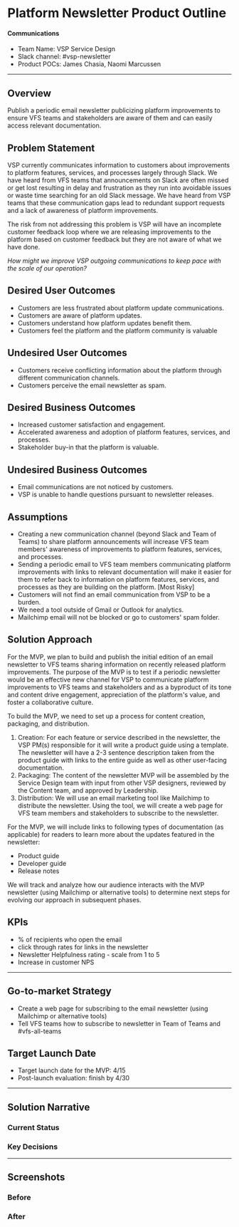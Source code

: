# Platform Newsletter Product Outline

#### Communications

- Team Name: VSP Service Design
- Slack channel:  #vsp-newsletter
- Product POCs: James Chasia, Naomi Marcussen

------

## Overview

Publish a periodic email newsletter publicizing platform improvements to ensure VFS teams and stakeholders are aware of them and can easily access relevant documentation.

## Problem Statement

VSP currently communicates information to customers about improvements to platform features, services, and processes  largely through Slack.  We have heard from VFS teams that announcements on Slack are often missed or get lost resulting in delay and frustration as they run into avoidable issues or waste time searching for an old Slack message.  We have heard from VSP teams that these communication gaps lead to redundant support requests and a lack of awareness of platform improvements.

The risk from not addressing this problem is VSP will have an incomplete customer feedback loop where we are releasing improvements to the platform based on customer feedback but they are not aware of what we have done.

*How might we improve VSP outgoing communications to keep pace with the scale of our operation?* 

## Desired User Outcomes

- Customers are less frustrated about platform update communications.
- Customers are aware of platform updates. 
- Customers understand how platform updates benefit them.
- Customers feel the platform and the platform community is valuable

## Undesired User Outcomes

- Customers receive conflicting information about the platform through different communication channels.
- Customers perceive the email newsletter as spam.

## Desired Business Outcomes

- Increased customer satisfaction and engagement.
- Accelerated awareness and adoption of platform features, services, and processes.
- Stakeholder buy-in that the platform is valuable.

## Undesired Business Outcomes

- Email communications are not noticed by customers.
- VSP is unable to handle questions pursuant to newsletter releases.

## Assumptions

- Creating a new communication channel (beyond Slack and Team of Teams) to share platform announcements will increase  VFS team members' awareness of improvements to platform features, services, and processes.
- Sending a periodic email to VFS team members communicating platform improvements with links to relevant documentation will make it easier for them to refer back to information on platform features, services, and processes  as they are building on the platform. [Most Risky]
- Customers will not find an email communication from VSP to be a burden.
- We need a tool outside of Gmail or Outlook for analytics.
- Mailchimp email will not be blocked or go to customers' spam folder.

## Solution Approach

For the MVP, we plan to build and publish the initial edition of an email newsletter to VFS teams sharing information on recently released platform improvements.  The purpose of the MVP is to test if a periodic newsletter would be an effective new channel for VSP to communicate platform improvements to VFS teams and stakeholders and as a byproduct of its tone and content drive engagement, appreciation of the platform's value, and foster a collaborative culture. 

To build the MVP, we need to set up a process for content creation, packaging, and distribution.

1. Creation: For each feature or service described in the newsletter, the VSP PM(s) responsible for it will write a product guide using a template.  The newsletter will have a 2-3 sentence description taken from the product guide with links to the entire guide as well as other user-facing documentation.
2. Packaging: The content of the newsletter MVP will be assembled by the Service Design team with input from other VSP designers, reviewed by the Content team, and approved by Leadership.
3. Distribution: We will use an email marketing tool like Mailchimp to distribute the newsletter.  Using the tool, we will create a web page for VFS team members and stakeholders to subscribe to the newsletter.

For the MVP, we will include links to following types of documentation (as applicable) for readers to learn more about the updates featured in the newsletter:
- Product guide 
- Developer guide
- Release notes

We will track and analyze how our audience interacts with the MVP newsletter (using Mailchimp or alternative tools) to determine next steps for evolving our approach in subsequent phases.

## KPIs

- % of recipients who open the email
- click through rates for links in the newsletter
- Newsletter Helpfulness rating - scale from 1 to 5
- Increase in customer NPS

------

## Go-to-market Strategy

- Create a web page for subscribing to the email newsletter (using Mailchimp or alternative tools)
- Tell VFS teams how to subscribe to newsletter in Team of Teams and #vfs-all-teams

## Target Launch Date

- Target launch date for the MVP: 4/15
- Post-launch evaluation: finish by 4/30

------

## Solution Narrative

### Current Status

### Key Decisions

------

## Screenshots

### Before

### After
